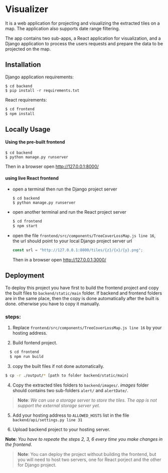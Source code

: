 
# Visualizer

It is a web application for projecting and visualizing the extracted tiles on a map.
The application also supports date range filtering.

The app contains two sub-apps, a React application for visualization, and
a Django application to process the users requests and prepare the data to be
projected on the map.
## Installation


Django application requirements:
```batsh
$ cd backend
$ pip install -r requirements.txt
```

React requirements:
```bash
$ cd frontend
$ npm install
```
## Locally Usage

#### Using the pre-built frontend
```batch
$ cd backend
$ python manage.py runserver
```
Then in a browser open http://127.0.0.1:8000/

#### using live React frontend
- open a terminal then run the Django project server
    ```batch
    $ cd backend
    $ python manage.py runserver
    ```
- open another terminal and run the React project server
    ```bash
    $ cd frontend
    $ npm start
    ```
- open the file `frontend/src/components/TreeCoverLossMap.js line 16`, the url should point to your local Django project server url
    ```javascript
    const url = "http://127.0.0.1:8000/tiles/{z}/{x}/{y}.png";
    ```
    Then in a browser open http://127.0.0.1:3000/


## Deployment

To deploy this project you have first to build the frontend project and copy the
built files to `backend/static/main` folder. If backend and frontend folders are
in the same place, then the copy is done automatically after the built is done.
otherwise you have to copy it manually.

### steps:

1. Replace `frontend/src/components/TreeCoverLossMap.js line 16` by your hosting address.

2. Build fontend project.
  ```bash
    $ cd frontend
    $ npm run build
  ```

3. copy the built files if not done automatically.
  ```bash
  $ cp -r ./output/* [path to folder backend/static/main]
  ```

4. Copy the extracted tiles folders to `backend/images/`. *images* folder should contains
  two sub-folders `alert/` and `alertDate/`.
  > **Note**: *We can use a storage server to store the tiles.
  > The app is not support the external storage server yet.*

5. Add your hosting address to `ALLOWED_HOSTS` list in the file
  `backend/api/settings.py line 31`

6. Upload backend project to your hosting server.

**Note**: *You have to repeate the steps 2, 3, 6 every time you make changes in the frontend*.

> **Note**: You can deploy the project without building the frontend, but you will need to host two servers, one for React porject and the other for Django project.